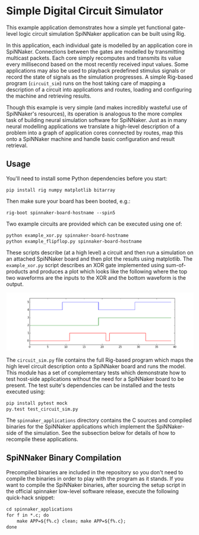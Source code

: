Simple Digital Circuit Simulator
================================

This example application demonstrates how a simple yet functional gate-level
logic circuit simulation SpiNNaker application can be built using Rig.

In this application, each individual gate is modelled by an application core in
SpiNNaker. Connections between the gates are modelled by transmitting multicast
packets. Each core simply recomputes and transmits its value every millisecond
based on the most recently received input values. Some applications may also be
used to playback predefined stimulus signals or record the state of signals as
the simulation progresses.  A simple Rig-based program (`circuit_sim`) runs on
the host taking care of mapping a description of a circuit into applications
and routes, loading and configuring the machine and retrieving results.

Though this example is very simple (and makes incredibly wasteful use of
SpiNNaker's resources), its operation is analogous to the more complex task of
building neural simulation software for SpiNNaker. Just as in many neural
modelling applications we translate a high-level description of a problem into
a graph of application cores connected by routes, map this onto a SpiNNaker
machine and handle basic configuration and result retrieval.


Usage
-----

You'll need to install some Python dependencies before you start:

    pip install rig numpy matplotlib bitarray

Then make sure your board has been booted, e.g.:

    rig-boot spinnaker-board-hostname --spin5

Two example circuits are provided which can be executed using one of:

    python example_xor.py spinnaker-board-hostname
    python example_flipflop.py spinnaker-board-hostname

These scripts describe (at a high level) a circuit and then run a simulation on
an attached SpiNNaker board and then plot the results using matplotlib. The
`example_xor.py` script describes an XOR gate implemented using sum-of-products
and produces a plot which looks like the following where the top two waveforms
are the inputs to the XOR and the bottom waveform is the output.

![XOR Example output](example_xor_output.png)

The `circuit_sim.py` file contains the full Rig-based program which maps the
high level circuit description onto a SpiNNaker board and runs the model. This
module has a set of complementary tests which demonstrate how to test host-side
applications without the need for a SpiNNaker board to be present. The test
suite's dependencies can be installed and the tests executed using:

    pip install pytest mock
    py.test test_circuit_sim.py

The `spinnaker_applications` directory contains the C sources and compiled
binaries for the SpiNNaker applications which implement the SpiNNaker-side of
the simulation. See the subsection below for details of how to recompile these
applications.


SpiNNaker Binary Compilation
----------------------------

Precompiled binaries are included in the repository so you don't need to
compile the binaries in order to play with the program as it stands. If you
want to compile the SpiNNaker binaries, after sourcing the setup script in the
official spinnaker low-level software release, execute the following quick-hack
snippet:

    cd spinnaker_applications
    for f in *.c; do
        make APP=${f%.c} clean; make APP=${f%.c};
    done

